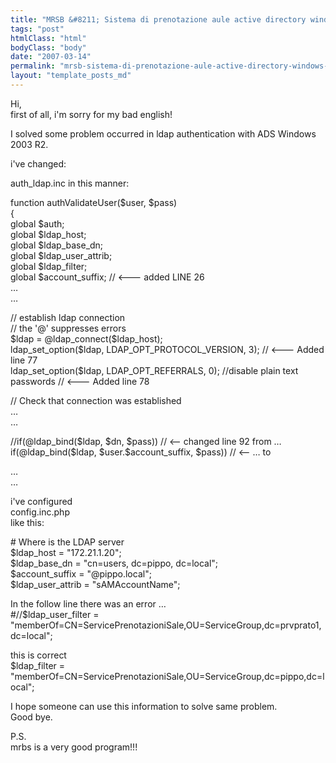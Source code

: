 ```yaml
---
title: "MRSB &#8211; Sistema di prenotazione aule active directory windows server 2003 R2"
tags: "post"
htmlClass: "html"
bodyClass: "body"
date: "2007-03-14"
permalink: "mrsb-sistema-di-prenotazione-aule-active-directory-windows-server-2003-r2/"
layout: "template_posts_md"
---
```

<p>Hi,<br />first of all, i&#39;m sorry for my bad english!</p>
<p>I solved some problem occurred in ldap authentication with ADS Windows <br />2003 R2.</p>
<p>i&#39;ve changed:</p>
<p>auth_ldap.inc in this manner:</p>
<p>function authValidateUser($user, $pass)<br />{<br />global $auth;<br />global $ldap_host;<br />global $ldap_base_dn;<br />global $ldap_user_attrib;<br />global $ldap_filter;<br />global $account_suffix; // &lt;&#8212;&#8212;- added LINE 26<br />&#8230;<br />&#8230;</p>
<p>// establish ldap connection<br />// the &#39;@&#39; suppresses errors<br />$ldap = @ldap_connect($ldap_host);<br />ldap_set_option($ldap, LDAP_OPT_PROTOCOL_VERSION, 3); // &lt;&#8212;&#8212;&#8211; Added <br />line 77<br />ldap_set_option($ldap, LDAP_OPT_REFERRALS, 0); //disable plain text <br />passwords // &lt;&#8212;&#8212;&#8212; Added line 78</p>
<p>// Check that connection was established<br />&#8230;<br />&#8230;</p>
<p>//if(@ldap_bind($ldap, $dn, $pass)) // &lt;&#8212;- changed line 92 from &#8230;<br />if(@ldap_bind($ldap, $user.$account_suffix, $pass)) // &lt;&#8212; &#8230; to</p>
<p>&#8230;<br />&#8230;</p>
<p>i&#39;ve configured<br />config.inc.php<br />like this:</p>
<p># Where is the LDAP server<br />$ldap_host = &quot;172.21.1.20&quot;;<br />$ldap_base_dn = &quot;cn=users, dc=pippo, dc=local&quot;;<br />$account_suffix = &quot;@pippo.local&quot;;<br />$ldap_user_attrib = &quot;sAMAccountName&quot;;</p>
<p>In the follow line there was an error &#8230;<br />#//$ldap_user_filter = <br />&quot;memberOf=CN=ServicePrenotazioniSale,OU=ServiceGroup,dc=prvprato1,dc=local&quot;;</p>
<p>this is correct<br />$ldap_filter = <br />&quot;memberOf=CN=ServicePrenotazioniSale,OU=ServiceGroup,dc=pippo,dc=local&quot;;</p>
<p>I hope someone can use this information to solve same problem.<br />Good bye.</p>
<p>P.S.<br />mrbs is a very good program!!!</p>
